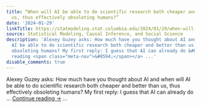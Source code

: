 ```yaml
---
title: “When will AI be able to do scientific research both cheaper and better than
  us, thus effectively obsoleting humans?”
date: '2024-01-29'
linkTitle: https://statmodeling.stat.columbia.edu/2024/01/29/when-will-ai-be-able-to-do-scientific-research-both-cheaper-and-better-than-us-thus-effectively-obsoleting-humans/
source: Statistical Modeling, Causal Inference, and Social Science
description: 'Alexey Guzey asks: How much have you thought about AI and when will
  AI be able to do scientific research both cheaper and better than us, thus effectively
  obsoleting humans? My first reply: I guess that AI can already do &#8230; <a href="https://statmodeling.stat.columbia.edu/2024/01/29/when-will-ai-be-able-to-do-scientific-research-both-cheaper-and-better-than-us-thus-effectively-obsoleting-humans/">Continue
  reading <span class="meta-nav">&#8594;</span></a> ...'
disable_comments: true
---
```

Alexey Guzey asks: How much have you thought about AI and when will AI be able to do scientific research both cheaper and better than us, thus effectively obsoleting humans? My first reply: I guess that AI can already do &#8230; <a href="https://statmodeling.stat.columbia.edu/2024/01/29/when-will-ai-be-able-to-do-scientific-research-both-cheaper-and-better-than-us-thus-effectively-obsoleting-humans/">Continue reading <span class="meta-nav">&#8594;</span></a> ...